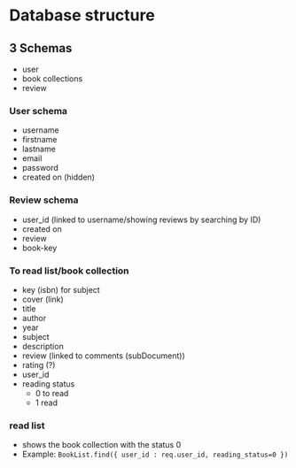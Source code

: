# Database structure

## 3 Schemas
- user
- book collections
- review

### User schema
- username
- firstname
- lastname
- email
- password
- created on (hidden)


### Review schema
- user_id (linked to username/showing reviews by searching by ID)
- created on
- review
- book-key

### To read list/book collection
- key (isbn) for subject
- cover (link)
- title
- author
- year
- subject
- description
- review (linked to comments (subDocument))
- rating (?)
- user_id 
- reading status
  - 0 to read
  - 1 read

### read list
- shows the book collection with the status 0
- Example: 
  ``` BookList.find({ user_id : req.user_id, reading_status=0 }) ```
